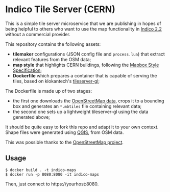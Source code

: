 # Indico Tile Server (CERN)

This is a simple tile server microservice that we are publishing in hopes of being helpful to others who want to use the map functionality in [Indico 2.2](https://github.com/indico/indico) without a commercial provider.

This repository contains the following assets:
 * **tilemaker** configurations (JSON config file and `process.lua`) that extract relevant features from the OSM data;
 * **map style** that highlights CERN buildings, following the [Mapbox Style Specification](https://www.mapbox.com/mapbox-gl-js/style-spec/);
 * **Dockerfile** which prepares a container that is capable of serving the tiles, based on klokantech's [tileserver-gl](https://github.com/klokantech/tileserver-gl);

The Dockerfile is made up of two stages:
 * the first one downloads the [OpenStreetMap data](https://planet.osm.ch/), crops it to a bounding box and generates an `*.mbtiles` file containing relevant data;
 * the second one sets up a lightweight tileserver-gl using the data generated above;

It should be quite easy to fork this repo and adapt it to your own context. Shape files were generated using [QGIS](https://qgis.org), from OSM data.

This was possible thanks to the [OpenStreetMap project](https://www.openstreetmap.org/).

## Usage

```
$ docker build . -t indico-maps
$ docker run -p 8080:8080 -it indico-maps
```

Then, just connect to https://yourhost:8080.
